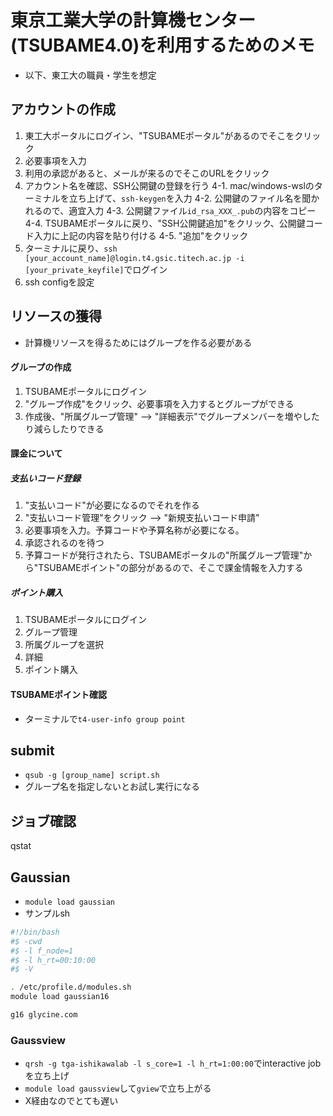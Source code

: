 # 東京工業大学の計算機センター(TSUBAME4.0)を利用するためのメモ
* 以下、東工大の職員・学生を想定

## アカウントの作成
1. 東工大ポータルにログイン、"TSUBAMEポータル"があるのでそこをクリック
2. 必要事項を入力
3. 利用の承認があると、メールが来るのでそこのURLをクリック
4. アカウント名を確認、SSH公開鍵の登録を行う
    4-1. mac/windows-wslのターミナルを立ち上げて、`ssh-keygen`を入力
    4-2. 公開鍵のファイル名を聞かれるので、適宜入力
    4-3. 公開鍵ファイル`id_rsa_XXX_.pub`の内容をコピー
    4-4. TSUBAMEポータルに戻り、"SSH公開鍵追加"をクリック、公開鍵コード入力に上記の内容を貼り付ける
    4-5. "追加"をクリック
5. ターミナルに戻り、`ssh [your_account_name]@login.t4.gsic.titech.ac.jp -i [your_private_keyfile]`でログイン
6. ssh configを設定

## リソースの獲得
* 計算機リソースを得るためにはグループを作る必要がある

#### グループの作成
1. TSUBAMEポータルにログイン
2. "グループ作成"をクリック、必要事項を入力するとグループができる
3. 作成後、"所属グループ管理" --> "詳細表示"でグループメンバーを増やしたり減らしたりできる

#### 課金について
##### 支払いコード登録
1. "支払いコード"が必要になるのでそれを作る
2. "支払いコード管理"をクリック --> "新規支払いコード申請"
3. 必要事項を入力。予算コードや予算名称が必要になる。
4. 承認されるのを待つ
5. 予算コードが発行されたら、TSUBAMEポータルの"所属グループ管理"から"TSUBAMEポイント"の部分があるので、そこで課金情報を入力する

##### ポイント購入
1. TSUBAMEポータルにログイン
2. グループ管理
3. 所属グループを選択
4. 詳細
5. ポイント購入

#### TSUBAMEポイント確認
* ターミナルで`t4-user-info group point`

## submit
* `qsub -g [group_name] script.sh`
* グループ名を指定しないとお試し実行になる

## ジョブ確認
qstat

## Gaussian
* `module load gaussian`
* サンプルsh
```bash
#!/bin/bash
#$ -cwd
#$ -l f_node=1
#$ -l h_rt=00:10:00
#$ -V

. /etc/profile.d/modules.sh
module load gaussian16

g16 glycine.com
```

### Gaussview
* `qrsh -g tga-ishikawalab -l s_core=1 -l h_rt=1:00:00`でinteractive jobを立ち上げ
* `module load gaussview`して`gview`で立ち上がる
* X経由なのでとても遅い
